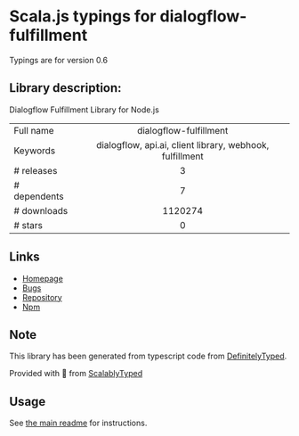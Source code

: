 
# Scala.js typings for dialogflow-fulfillment

Typings are for version 0.6

## Library description:
Dialogflow Fulfillment Library for Node.js

|                    |                 |
| ------------------ | :-------------: |
| Full name          | dialogflow-fulfillment |
| Keywords           | dialogflow, api.ai, client library, webhook, fulfillment |
| # releases         | 3 |
| # dependents       | 7 |
| # downloads        | 1120274 |
| # stars            | 0 |

## Links
- [Homepage](https://github.com/dialogflow/dialogflow-fulfillment-nodejs#readme)
- [Bugs](https://github.com/dialogflow/dialogflow-fulfillment-nodejs/issues)
- [Repository](https://github.com/dialogflow/dialogflow-fulfillment-nodejs)
- [Npm](https://www.npmjs.com/package/dialogflow-fulfillment)
    


## Note
This library has been generated from typescript code from [DefinitelyTyped](https://definitelytyped.org).

Provided with :purple_heart: from [ScalablyTyped](https://github.com/oyvindberg/ScalablyTyped)

## Usage
See [the main readme](../../readme.md) for instructions.


